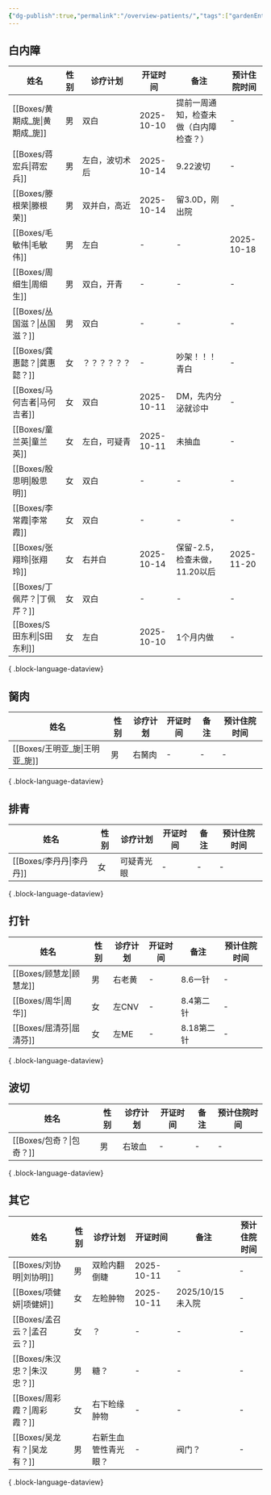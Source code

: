 ```yaml
---
{"dg-publish":true,"permalink":"/overview-patients/","tags":["gardenEntry"]}
---
```



## 白内障
| 姓名                        | 性别 | 诊疗计划    | 开证时间       | 备注                  | 预计住院时间     |
| ------------------------- | -- | ------- | ---------- | ------------------- | ---------- |
| [[Boxes/黄期成_旎\|黄期成_旎]] | 男  | 双白      | 2025-10-10 | 提前一周通知，检查未做（白内障检查？） | \-         |
| [[Boxes/蒋宏兵\|蒋宏兵]]     | 男  | 左白，波切术后 | 2025-10-14 | 9.22波切              | \-         |
| [[Boxes/滕根荣\|滕根荣]]     | 男  | 双并白，高近  | 2025-10-14 | 留3.0D，刚出院           | \-         |
| [[Boxes/毛敏伟\|毛敏伟]]     | 男  | 左白      | \-         | \-                  | 2025-10-18 |
| [[Boxes/周细生\|周细生]]     | 男  | 双白，开青   | \-         | \-                  | \-         |
| [[Boxes/丛国滋？\|丛国滋？]]   | 男  | 双白      | \-         | \-                  | \-         |
| [[Boxes/龚惠懿？\|龚惠懿？]]   | 女  | ？？？？？？  | \-         | 吵架！！！青白             | \-         |
| [[Boxes/马何吉者\|马何吉者]]   | 女  | 双白      | 2025-10-11 | DM，先内分泌就诊中          | \-         |
| [[Boxes/童兰英\|童兰英]]     | 女  | 左白，可疑青  | 2025-10-11 | 未抽血                 | \-         |
| [[Boxes/殷思明\|殷思明]]     | 女  | 双白      | \-         | \-                  | \-         |
| [[Boxes/李常霞\|李常霞]]     | 女  | 双白      | \-         | \-                  | \-         |
| [[Boxes/张翔玲\|张翔玲]]     | 女  | 右并白     | 2025-10-14 | 保留-2.5，检查未做，11.20以后 | 2025-11-20 |
| [[Boxes/丁佩芹？\|丁佩芹？]]   | 女  | 双白      | \-         | \-                  | \-         |
| [[Boxes/S田东利\|S田东利]]   | 女  | 左白      | 2025-10-10 | 1个月内做               | \-         |

{ .block-language-dataview}

## 胬肉
| 姓名                        | 性别 | 诊疗计划 | 开证时间 | 备注 | 预计住院时间 |
| ------------------------- | -- | ---- | ---- | -- | ------ |
| [[Boxes/王明亚_旎\|王明亚_旎]] | 男  | 右胬肉  | \-   | \- | \-     |

{ .block-language-dataview}


## 排青
| 姓名                    | 性别 | 诊疗计划  | 开证时间 | 备注 | 预计住院时间 |
| --------------------- | -- | ----- | ---- | -- | ------ |
| [[Boxes/李丹丹\|李丹丹]] | 女  | 可疑青光眼 | \-   | \- | \-     |

{ .block-language-dataview}


## 打针 
| 姓名                    | 性别 | 诊疗计划 | 开证时间 | 备注      | 预计住院时间 |
| --------------------- | -- | ---- | ---- | ------- | ------ |
| [[Boxes/顾慧龙\|顾慧龙]] | 男  | 右老黄  | \-   | 8.6一针   | \-     |
| [[Boxes/周华\|周华]]   | 女  | 左CNV | \-   | 8.4第二针  | \-     |
| [[Boxes/屈清芬\|屈清芬]] | 女  | 左ME  | \-   | 8.18第二针 | \-     |

{ .block-language-dataview}

## 波切
| 姓名                    | 性别 | 诊疗计划 | 开证时间 | 备注 | 预计住院时间 |
| --------------------- | -- | ---- | ---- | -- | ------ |
| [[Boxes/包奇？\|包奇？]] | 男  | 右玻血  | \-   | \- | \-     |

{ .block-language-dataview}

## 其它
| 姓名                      | 性别 | 诊疗计划       | 开证时间       | 备注            | 预计住院时间 |
| ----------------------- | -- | ---------- | ---------- | ------------- | ------ |
| [[Boxes/刘协明\|刘协明]]   | 男  | 双睑内翻倒睫     | 2025-10-11 | \-            | \-     |
| [[Boxes/项健妍\|项健妍]]   | 女  | 左睑肿物       | 2025-10-11 | 2025/10/15未入院 | \-     |
| [[Boxes/孟召云？\|孟召云？]] | 女  | ？          | \-         | \-            | \-     |
| [[Boxes/朱汉忠？\|朱汉忠？]] | 男  | 糖？         | \-         | \-            | \-     |
| [[Boxes/周彩霞？\|周彩霞？]] | 女  | 右下睑缘肿物     | \-         | \-            | \-     |
| [[Boxes/吴龙有？\|吴龙有？]] | 男  | 右新生血管性青光眼？ | \-         | 阀门？           | \-     |

{ .block-language-dataview}